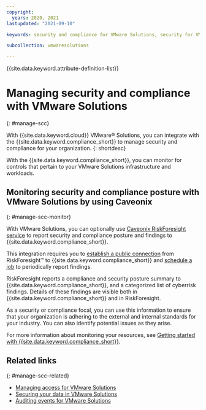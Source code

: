 ```yaml
---
copyright:
  years: 2020, 2021
lastupdated: "2021-09-10"

keywords: security and compliance for VMware Solutions, security for VMware Solutions, compliance for VMware Solutions

subcollection: vmwaresolutions

---
```


{{site.data.keyword.attribute-definition-list}}

# Managing security and compliance with VMware Solutions
{: #manage-scc}

With {{site.data.keyword.cloud}} VMware® Solutions, you can integrate with the {{site.data.keyword.compliance_short}} to manage security and compliance for your organization.
{: shortdesc}

With the {{site.data.keyword.compliance_short}}, you can monitor for controls that pertain to your VMware Solutions infrastructure and workloads.

## Monitoring security and compliance posture with VMware Solutions by using Caveonix
{: #manage-scc-monitor}

With VMware Solutions, you can optionally use [Caveonix RiskForesight service](/docs/vmwaresolutions?topic=vmwaresolutions-caveonix_considerations) to report security and compliance posture and findings to {{site.data.keyword.compliance_short}}.

This integration requires you to [establish a public connection](/docs/security-advisor?topic=security-advisor-setup-caveonix#connect-caveonix) from RiskForesight™ to {{site.data.keyword.compliance_short}} and [schedule a job](/docs/security-advisor?topic=security-advisor-setup-caveonix#caveonix-job) to periodically report findings.

RiskForesight reports a compliance and security posture summary to {{site.data.keyword.compliance_short}}, and a categorized list of cyberrisk findings. Details of these findings are visible both in {{site.data.keyword.compliance_short}} and in RiskForesight.

As a security or compliance focal, you can use this information to ensure that your organization is adhering to the external and internal standards for your industry. You can also identify potential issues as they arise.

For more information about monitoring your resources, see [Getting started with {{site.data.keyword.compliance_short}}](/docs/security-compliance?topic=security-compliance-getting-started).

## Related links
{: #manage-scc-related}

* [Managing access for VMware Solutions](/docs/vmwaresolutions?topic=vmwaresolutions-iam)
* [Securing your data in VMware Solutions](/docs/vmwaresolutions?topic=vmwaresolutions-data-security-mng-data)
* [Auditing events for VMware Solutions](/docs/vmwaresolutions?topic=vmwaresolutions-at-events)
